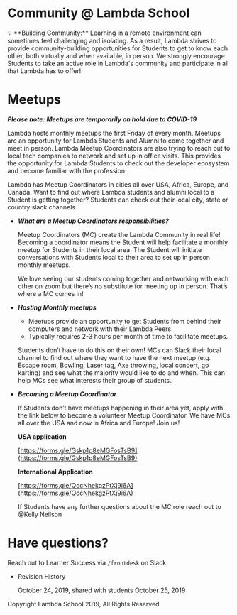 # Community @ Lambda School

<aside>
💡 **Building Community:** Learning in a remote environment can sometimes feel challenging and isolating. As a result, Lambda strives to provide community-building opportunities for Students to get to know each other, both virtually and when available, in person. We strongly encourage Students to take an active role in Lambda's community and participate in all that Lambda has to offer!

</aside>

# Meetups

***Please note: Meetups are temporarily on hold due to COVID-19***

Lambda hosts monthly meetups the first Friday of every month. Meetups are an opportunity for Lambda Students and Alumni to come together and meet in person. Lambda Meetup Coordinators are also trying to reach out to local tech companies to network and set up in office visits. This provides the opportunity for Lambda Students to check out the developer ecosystem and become familiar with the profession. 

Lambda has Meetup Coordinators in cities all over USA, Africa, Europe, and Canada.  Want to find out where Lambda students and alumni local to a Student is getting together? Students can check out their local city, state or country slack channels. 

- ***What are a Meetup Coordinators responsibilities?***
    
    Meetup Coordinators (MC) create the Lambda Community in real life! Becoming a coordinator means the Student will help facilitate a monthly meetup for Students in their local area. The Student will initiate conversations with Students local to their area to set up in person monthly meetups.
    
    We love seeing our students coming together and networking with each other on zoom but there’s no substitute for meeting up in person. That’s where a MC comes in!
    

- ***Hosting Monthly meetups***
    - Meetups provide an opportunity to get Students from behind their computers and network with their Lambda Peers.
    - Typically requires 2-3 hours per month of time to facilitate meetups.
    
    Students don’t have to do this on their own! MCs can Slack their local channel to find out where they want to have the next meetup (e.g. Escape room, Bowling, Laser tag, Axe throwing, local concert, go karting) and see what the majority would like to do and when. This can help MCs see what interests their group of students.
    

- ***Becoming a Meetup Coordinator***
    
    If Students don’t have meetups happening in their area yet, apply with the link below to become a volunteer Meetup Coordinator. We have MCs all over the USA and now in Africa and Europe! Join us!
    
    **USA application**
    
    [https://forms.gle/Gskp1p8eMGFosTsB9](https://forms.gle/Gskp1p8eMGFosTsB9)
    
    **International Application**
    
    [https://forms.gle/QccNhekgzPtXj9i6A](https://forms.gle/QccNhekgzPtXj9i6A)
    
    If Students have any further questions about the MC role reach out to @Kelly Neilson 
    

# Have questions?

Reach out to Learner Success via `/frontdesk` on Slack.

- Revision History
    
    October 24, 2019, shared with students October 25, 2019
    

Copyright Lambda School 2019, All Rights Reserved